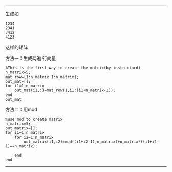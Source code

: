---
生成如
```
1234
2341
3412
4123
```
这样的矩阵


方法一：生成两遍 行向量



```
%This is the first way to create the matrix(by instructord)
n_matrix=5;
mat_row=[1:n_matrix 1:n_matrix];
out_mat=[];
for i1=1:n_matrix
	out_mat(i1,:)=mat_row(1,i1:(i1+n_matrix-1));
end
out_mat
```

方法二：用mod


```
%use mod to create matrix
n_matrix=5;
out_matrix=[];
for i1=1:n_matrix
	for i2=1:n_matrix
		out_matrix(i1,i2)=mod((i1+i2-1),n_matrix)+n_matrix*((i1+i2-1)==n_matrix);

	end
end
```


___
